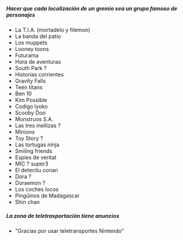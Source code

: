 ##### Hacer que cada localización de un gremio sea un grupo famoso de personajes
- La T.I.A. (mortadelo y filemon)
- La banda del patio
- Los muppets
- Looney toons
- Futurama
- Hora de aventuras
- South Park ?
- Historias corrientes
- Gravity Falls
- Teen titans
- Ben 10
- Kim Possible
- Codigo lyoko
- Scooby Doo
- Monstruos S.A.
- Las tres mellizas ?
- Minions
- Toy Story ?
- Las tortugas ninja
- Smiling friends
- Espies de veritat
- MIC ? super3
- El detectiu conan
- Dora ?
- Doraemon ?
- Los coches locos
- Pingüinos de Madagascar 
- Shin chan

##### La zona de teletrasportación tiene anuncios
- "Gracias por usar teletransportes Nintendo"